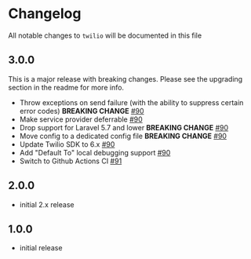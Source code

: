 # Changelog

All notable changes to `twilio` will be documented in this file

## 3.0.0

This is a major release with breaking changes. Please see the upgrading section in the readme for more info.

- Throw exceptions on send failure (with the ability to suppress certain error codes) **BREAKING CHANGE** [#90](https://github.com/laravel-notification-channels/twilio/pull/90)
- Make service provider deferrable [#90](https://github.com/laravel-notification-channels/twilio/pull/90)
- Drop support for Laravel 5.7 and lower **BREAKING CHANGE** [#90](https://github.com/laravel-notification-channels/twilio/pull/90)
- Move config to a dedicated config file **BREAKING CHANGE** [#90](https://github.com/laravel-notification-channels/twilio/pull/90)
- Update Twilio SDK to 6.x [#90](https://github.com/laravel-notification-channels/twilio/pull/90)
- Add "Default To" local debugging support [#90](https://github.com/laravel-notification-channels/twilio/pull/90)
- Switch to Github Actions CI [#91](https://github.com/laravel-notification-channels/twilio/pull/91)

## 2.0.0

- initial 2.x release

## 1.0.0

- initial release
